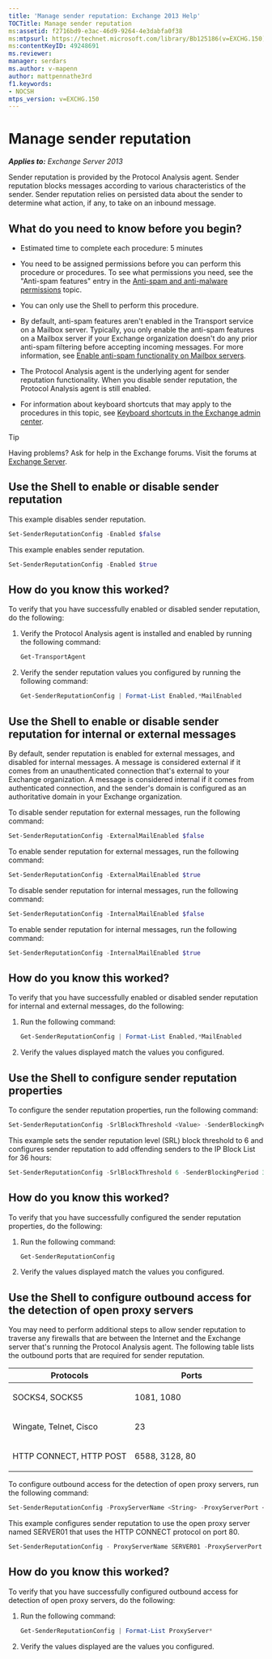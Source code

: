 ```yaml
---
title: 'Manage sender reputation: Exchange 2013 Help'
TOCTitle: Manage sender reputation
ms:assetid: f2716bd9-e3ac-46d9-9264-4e3dabfa0f38
ms:mtpsurl: https://technet.microsoft.com/library/Bb125186(v=EXCHG.150)
ms:contentKeyID: 49248691
ms.reviewer: 
manager: serdars
ms.author: v-mapenn
author: mattpennathe3rd
f1.keywords:
- NOCSH
mtps_version: v=EXCHG.150
---
```


# Manage sender reputation

_**Applies to:** Exchange Server 2013_

Sender reputation is provided by the Protocol Analysis agent. Sender reputation blocks messages according to various characteristics of the sender. Sender reputation relies on persisted data about the sender to determine what action, if any, to take on an inbound message.

## What do you need to know before you begin?

- Estimated time to complete each procedure: 5 minutes

- You need to be assigned permissions before you can perform this procedure or procedures. To see what permissions you need, see the "Anti-spam features" entry in the [Anti-spam and anti-malware permissions](anti-spam-and-anti-malware-permissions-exchange-2013-help.md) topic.

- You can only use the Shell to perform this procedure.

- By default, anti-spam features aren't enabled in the Transport service on a Mailbox server. Typically, you only enable the anti-spam features on a Mailbox server if your Exchange organization doesn't do any prior anti-spam filtering before accepting incoming messages. For more information, see [Enable anti-spam functionality on Mailbox servers](enable-anti-spam-functionality-on-mailbox-servers-exchange-2013-help.md).

- The Protocol Analysis agent is the underlying agent for sender reputation functionality. When you disable sender reputation, the Protocol Analysis agent is still enabled.

- For information about keyboard shortcuts that may apply to the procedures in this topic, see [Keyboard shortcuts in the Exchange admin center](keyboard-shortcuts-in-the-exchange-admin-center-2013-help.md).

> [!TIP]
> Having problems? Ask for help in the Exchange forums. Visit the forums at [Exchange Server](https://go.microsoft.com/fwlink/p/?linkid=60612).

## Use the Shell to enable or disable sender reputation

This example disables sender reputation.

```powershell
Set-SenderReputationConfig -Enabled $false
```

This example enables sender reputation.

```powershell
Set-SenderReputationConfig -Enabled $true
```

## How do you know this worked?

To verify that you have successfully enabled or disabled sender reputation, do the following:

1. Verify the Protocol Analysis agent is installed and enabled by running the following command:

    ```powershell
    Get-TransportAgent
    ```

2. Verify the sender reputation values you configured by running the following command:

    ```powershell
    Get-SenderReputationConfig | Format-List Enabled,*MailEnabled
    ```

## Use the Shell to enable or disable sender reputation for internal or external messages

By default, sender reputation is enabled for external messages, and disabled for internal messages. A message is considered external if it comes from an unauthenticated connection that's external to your Exchange organization. A message is considered internal if it comes from authenticated connection, and the sender's domain is configured as an authoritative domain in your Exchange organization.

To disable sender reputation for external messages, run the following command:

```powershell
Set-SenderReputationConfig -ExternalMailEnabled $false
```

To enable sender reputation for external messages, run the following command:

```powershell
Set-SenderReputationConfig -ExternalMailEnabled $true
```

To disable sender reputation for internal messages, run the following command:

```powershell
Set-SenderReputationConfig -InternalMailEnabled $false
```

To enable sender reputation for internal messages, run the following command:

```powershell
Set-SenderReputationConfig -InternalMailEnabled $true
```

## How do you know this worked?

To verify that you have successfully enabled or disabled sender reputation for internal and external messages, do the following:

1. Run the following command:

    ```powershell
    Get-SenderReputationConfig | Format-List Enabled,*MailEnabled
    ```

2. Verify the values displayed match the values you configured.

## Use the Shell to configure sender reputation properties

To configure the sender reputation properties, run the following command:

```powershell
Set-SenderReputationConfig -SrlBlockThreshold <Value> -SenderBlockingPeriod <Hours>
```

This example sets the sender reputation level (SRL) block threshold to 6 and configures sender reputation to add offending senders to the IP Block List for 36 hours:

```powershell
Set-SenderReputationConfig -SrlBlockThreshold 6 -SenderBlockingPeriod 36
```

## How do you know this worked?

To verify that you have successfully configured the sender reputation properties, do the following:

1. Run the following command:

    ```powershell
    Get-SenderReputationConfig
    ```

2. Verify the values displayed match the values you configured.

## Use the Shell to configure outbound access for the detection of open proxy servers

You may need to perform additional steps to allow sender reputation to traverse any firewalls that are between the Internet and the Exchange server that's running the Protocol Analysis agent. The following table lists the outbound ports that are required for sender reputation.

<table>
<colgroup>
<col style="width: 50%" />
<col style="width: 50%" />
</colgroup>
<thead>
<tr class="header">
<th>Protocols</th>
<th>Ports</th>
</tr>
</thead>
<tbody>
<tr class="odd">
<td><p>SOCKS4, SOCKS5</p></td>
<td><p>1081, 1080</p></td>
</tr>
<tr class="even">
<td><p>Wingate, Telnet, Cisco</p></td>
<td><p>23</p></td>
</tr>
<tr class="odd">
<td><p>HTTP CONNECT, HTTP POST</p></td>
<td><p>6588, 3128, 80</p></td>
</tr>
</tbody>
</table>

To configure outbound access for the detection of open proxy servers, run the following command:

```powershell
Set-SenderReputationConfig -ProxyServerName <String> -ProxyServerPort <Port> -ProxyServerType <String>
```

This example configures sender reputation to use the open proxy server named SERVER01 that uses the HTTP CONNECT protocol on port 80.

```powershell
Set-SenderReputationConfig - ProxyServerName SERVER01 -ProxyServerPort 80 -ProxyServerType HttpConnect
```

## How do you know this worked?

To verify that you have successfully configured outbound access for detection of open proxy servers, do the following:

1. Run the following command:

    ```powershell
    Get-SenderReputationConfig | Format-List ProxyServer*
    ```

2. Verify the values displayed are the values you configured.
